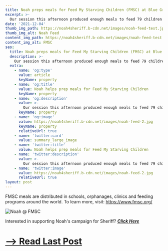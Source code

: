 ```yaml
---
title: Noah preps meals for Feed My Starving Children (FMSC) at Blue Grass Church.
excerpt: >-
  Our session this afternoon produced enough meals to feed 79 children every day for a year!
date: '2021-12-04'
thumb_img_path: https://noah4sheriff.b-cdn.net/images/noah-feed-test.jpg
thumb_img_alt: Noah Feed
content_img_path: https://noah4sheriff.b-cdn.net/images/noah-feed-test.jpg
content_img_alt: FMSC
seo:
  title: Noah preps meals for Feed My Starving Children (FMSC) at Blue Grass Church.
  description: >-
    Our session this afternoon produced enough meals to feed 79 children every day for a year!
  extra:
    - name: 'og:type'
      value: article
      keyName: property
    - name: 'og:title'
      value: Noah helps prep meals for Feed My Starving Children
      keyName: property
    - name: 'og:description'
      value: >-
        Our session this afternoon produced enough meals to feed 79 children every day for a year!
      keyName: property
    - name: 'og:image'
      value: https://noah4sheriff.b-cdn.net/images/noah-feed-2.jpg
      keyName: property
      relativeUrl: true
    - name: 'twitter:card'
      value: summary_large_image
    - name: 'twitter:title'
      value: Noah helps prep meals for Feed My Starving Children
    - name: 'twitter:description'
      value: >-
        Our session this afternoon produced enough meals to feed 79 children every day for a year!
    - name: 'twitter:image'
      value: https://noah4sheriff.b-cdn.net/images/noah-feed-2.jpg
      relativeUrl: true
layout: post
---
```


FMSC meals are distributed in schools, orphanages, clinics and feeding programs around the world. To learn more, visit: https://www.fmsc.org/

![Noah @ FMSC](https://noah4sheriff.b-cdn.net/images/noah-feed.jpg)

Interested in supporting Noah's campaign for Sheriff? ***[Click Here](/join)***

# [--> Read Last Post](/posts/small-biz-saturday)
